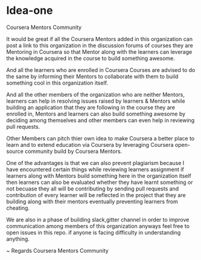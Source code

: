 # Idea-one
Coursera Mentors Community 

It would be great if all the Coursera Mentors added in this organization can post a link to this organization in the discussion forums of courses they are Mentoring in Coursera so that Mentor along with the learners can leverage the knowledge acquired in the course to build something awesome.

And all the learners who are enrolled in Coursera Courses are advised to do the same by informing their Mentors to collaborate with them to build something cool in this organization itself.

And all the other members of the organization who are neither Mentors, learners can help in resolving issues raised by learners & Mentors while building an application that they are following in the course they are enrolled in, Mentors and learners can also build something awesome by deciding among themselves and other members can even help in reviewing pull requests.

Other Members can pitch thier own idea to make Coursera a better place to learn and to extend education via Coursera by leveraging Coursera open-source community build by Coursera Mentors.

One of the advantages is that we can also prevent plagiarism because I have encountered certain things while reviewing learners assignment if learners along with Mentors build something here in the organization itself then learners can also be evaluated whether they have learnt something or not becuase they all will be contributing by sending pull requests and contribution of every learner will be reflected in the project that they are building along with their mentors eventually preventing learners from cheating.

We are also in a phase of building slack,gitter channel in order to improve communication among members of this organization anyways feel free to open issues in this repo. if anyone is facing difficulty in understanding anything.

~ Regards Coursera Mentors Community 

